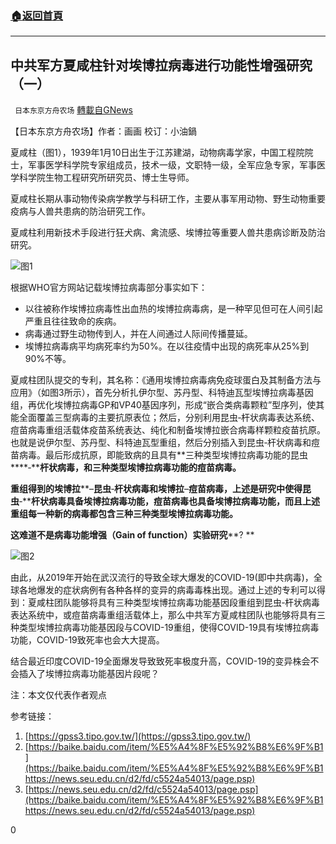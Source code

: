 ###  [:house:返回首頁](https://github.com/ourhimalayas/txt)
---

## 中共军方夏咸柱针对埃博拉病毒进行功能性增强研究（一）
` 日本东京方舟农场` [轉載自GNews](https://gnews.org/zh-hans/1242112/)

【日本东京方舟农场】作者：画画 校订：小油鍋

夏咸柱（图1），1939年1月10日出生于江苏建湖，动物病毒学家，中国工程院院士，军事医学科学院专家组成员，技术一级，文职特一级，全军应急专家，军事医学科学院生物工程研究所研究员、博士生导师。

夏咸柱长期从事动物传染病学教学与科研工作，主要从事军用动物、野生动物重要疫病与人兽共患病的防治研究工作。

夏咸柱利用新技术手段进行狂犬病、禽流感、埃博拉等重要人兽共患病诊断及防治研究。

![]()![](https://gnews-media-offload.s3.amazonaws.com/wp-content/uploads/2021/05/14101240/C7380BEA-4A9E-4605-8BEA-794A226071BF.jpeg)图1

根据WHO官方网站记载埃博拉病毒部分事实如下：

- 以往被称作埃博拉病毒性出血热的埃博拉病毒病，是一种罕见但可在人间引起严重且往往致命的疾病。
- 病毒通过野生动物传到人，并在人间通过人际间传播蔓延。
- 埃博拉病毒病平均病死率约为50%。在以往疫情中出现的病死率从25%到90%不等。


夏咸柱团队提交的专利，其名称：《通用埃博拉病毒病免疫球蛋白及其制备方法与应用》（如图3所示），首先分析扎伊尔型、苏丹型、科特迪瓦型埃博拉病毒基因组，再优化埃博拉病毒GP和VP40基因序列，形成“嵌合类病毒颗粒”型序列，使其能全面覆盖三型病毒的主要抗原表位；然后，分别利用昆虫‑杆状病毒表达系统、痘苗病毒重组活载体疫苗系统表达、纯化和制备埃博拉嵌合病毒样颗粒疫苗抗原。也就是说伊尔型、苏丹型、科特迪瓦型重组，然后分别插入到昆虫‑杆状病毒和痘苗病毒。最后形成抗原，即能致病的且具有**三种类型埃博拉病毒功能的昆虫****‑****杆状病毒，和三种类型埃博拉病毒功能的痘苗病毒。**

**重组得到的埃博拉****–****昆虫****‑****杆状病毒和埃博拉****–****痘苗病毒，上述是研究中使得昆虫****‑****杆状病毒具备埃博拉病毒功能，痘苗病毒也具备埃博拉病毒功能，而且上述重组每一种新的病毒都包含三种三种类型埃博拉病毒功能。**

**这难道不是病毒功能增强（****Gain of function****）实验研究****? **

![]()![](https://gnews-media-offload.s3.amazonaws.com/wp-content/uploads/2021/05/14101352/D9C9238F-0556-4C42-A2BB-CB330EF525EE.jpeg)图2

由此，从2019年开始在武汉流行的导致全球大爆发的COVID-19(即中共病毒)，全球各地爆发的症状病例有各种各样的变异的病毒毒株出现。通过上述的专利可以得到：夏咸柱团队能够将具有三种类型埃博拉病毒功能基因段重组到昆虫‑杆状病毒表达系统中，或痘苗病毒重组活载体上，那么中共军方夏咸柱团队也能够将具有三种类型埃博拉病毒功能基因段与COVID-19重组，使得COVID-19具有埃博拉病毒功能，COVID-19致死率也会大大提高。

结合最近印度COVID-19全面爆发导致致死率极度升高，COVID-19的变异株会不会插入了埃博拉病毒功能基因片段呢？

注：本文仅代表作者观点

参考链接：

1. [https://gpss3.tipo.gov.tw/](https://gpss3.tipo.gov.tw/)
2. [https://baike.baidu.com/item/%E5%A4%8F%E5%92%B8%E6%9F%B1](https://baike.baidu.com/item/%E5%A4%8F%E5%92%B8%E6%9F%B1https://news.seu.edu.cn/d2/fd/c5524a54013/page.psp)
3. [https://news.seu.edu.cn/d2/fd/c5524a54013/page.psp](https://baike.baidu.com/item/%E5%A4%8F%E5%92%B8%E6%9F%B1https://news.seu.edu.cn/d2/fd/c5524a54013/page.psp)


0
